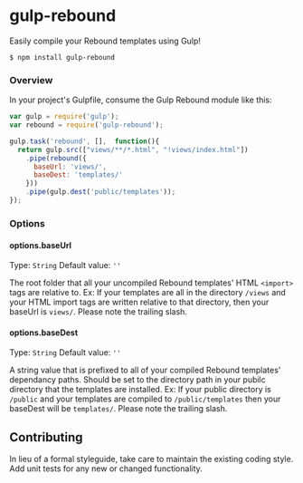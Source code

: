 # gulp-rebound
Easily compile your Rebound templates using Gulp!

```Shell
$ npm install gulp-rebound
```

### Overview

In your project's Gulpfile, consume the Gulp Rebound module like this:
``` JavaScript
var gulp = require('gulp');
var rebound = require('gulp-rebound');

gulp.task('rebound', [],  function(){
  return gulp.src(["views/**/*.html", "!views/index.html"])
    .pipe(rebound({
      baseUrl: 'views/',
      baseDest: 'templates/'
    }))
    .pipe(gulp.dest('public/templates'));
});
```

### Options

#### options.baseUrl
Type: `String`
Default value: `''`

The root folder that all your uncompiled Rebound templates' HTML `<import>` tags are relative to. Ex: If your templates are all in the directory `/views` and your HTML import tags are written relative to that directory, then your baseUrl is `views/`. Please note the trailing slash.

#### options.baseDest
Type: `String`
Default value: `''`

A string value that is prefixed to all of your compiled Rebound templates' dependancy paths. Should be set to the directory path in your pubilc directory that the templates are installed. Ex: If your public directory is `/public` and your templates are compiled to `/public/templates` then your baseDest will be `templates/`. Please note the trailing slash.

## Contributing
In lieu of a formal styleguide, take care to maintain the existing coding style. Add unit tests for any new or changed functionality.
